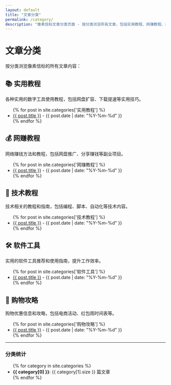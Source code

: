 ```yaml
---
layout: default
title: "文章分类"
permalink: /category/
description: "像素信标文章分类页面 - 按分类浏览所有文章，包括实用教程、网赚教程、技术教程、软件工具、购物攻略等。"
---
```


# 文章分类

按分类浏览像素信标的所有文章内容：

## 📚 实用教程
<p>各种实用的数字工具使用教程，包括网盘扩容、下载提速等实用技巧。</p>
<ul>
{% for post in site.categories['实用教程'] %}
  <li>
    <a href="{{ post.url | relative_url }}">{{ post.title }}</a>
    <span> - {{ post.date | date: "%Y-%m-%d" }}</span>
  </li>
{% endfor %}
</ul>

## 💰 网赚教程
<p>网络赚钱方法和教程，包括网盘推广、分享赚钱等副业项目。</p>
<ul>
{% for post in site.categories['网赚教程'] %}
  <li>
    <a href="{{ post.url | relative_url }}">{{ post.title }}</a>
    <span> - {{ post.date | date: "%Y-%m-%d" }}</span>
  </li>
{% endfor %}
</ul>

## 🔧 技术教程
<p>技术相关的教程和指南，包括编程、脚本、自动化等技术内容。</p>
<ul>
{% for post in site.categories['技术教程'] %}
  <li>
    <a href="{{ post.url | relative_url }}">{{ post.title }}</a>
    <span> - {{ post.date | date: "%Y-%m-%d" }}</span>
  </li>
{% endfor %}
</ul>

## 🛠️ 软件工具
<p>实用的软件工具推荐和使用指南，提升工作效率。</p>
<ul>
{% for post in site.categories['软件工具'] %}
  <li>
    <a href="{{ post.url | relative_url }}">{{ post.title }}</a>
    <span> - {{ post.date | date: "%Y-%m-%d" }}</span>
  </li>
{% endfor %}
</ul>

## 🛒 购物攻略
<p>购物优惠信息和攻略，包括电商活动、红包雨时间表等。</p>
<ul>
{% for post in site.categories['购物攻略'] %}
  <li>
    <a href="{{ post.url | relative_url }}">{{ post.title }}</a>
    <span> - {{ post.date | date: "%Y-%m-%d" }}</span>
  </li>
{% endfor %}
</ul>

---

<div class="category-stats">
  <h3>分类统计</h3>
  <ul>
    {% for category in site.categories %}
      <li><strong>{{ category[0] }}</strong>: {{ category[1].size }} 篇文章</li>
    {% endfor %}
  </ul>
</div>